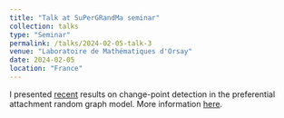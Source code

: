 ```yaml
---
title: "Talk at SuPerGRandMa seminar"
collection: talks
type: "Seminar"
permalink: /talks/2024-02-05-talk-3
venue: "Laboratoire de Mathématiques d'Orsay"
date: 2024-02-05
location: "France"
---
```

I presented [recent](https://arxiv.org/pdf/2310.02603.pdf) results on change-point detection in the preferential attachment random graph model. More information [here](https://docs.google.com/document/d/e/2PACX-1vQVPOVu9_m0ZcUk9QBKxGeH7SrgwWmxFwzepyrQceCkKG8T1W3nx_oOVlIMSS71MhiVqn7ui6I0Nxa4/pub).
